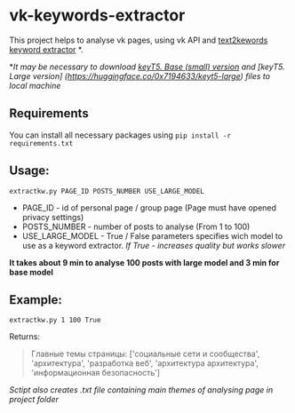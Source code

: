 # vk-keywords-extractor
This project helps to analyse vk pages, using vk API and [text2kewords keyword extractor](https://github.com/0x7o/text2keywords) \*.

\**It may be necessary to download [keyT5. Base (small) version](https://huggingface.co/0x7194633/keyt5-base) and [keyT5. Large version] (https://huggingface.co/0x7194633/keyt5-large) files to local machine*

## Requirements
You can install all necessary packages using `pip install -r requirements.txt`

## Usage:
`extractkw.py PAGE_ID POSTS_NUMBER USE_LARGE_MODEL`
* PAGE_ID - id of personal page / group page (Page must have opened privacy settings)
* POSTS_NUMBER - number of posts to analyse (From 1 to 100)
* USE_LARGE_MODEL - True / False parameters specifies wich model to use as a keyword extractor. *If True - increases quality but works slower*

**It takes about 9 min to analyse 100 posts with large model and 3 min for base model**

## Example:
`extractkw.py 1 100 True`

Returns:
> Главные темы страницы:  ['социальные сети и сообщества', 'архитектура', 'разработка веб', 'архитектура архитектура', 'информационная безопасность']

*Sctipt also creates .txt file containing main themes of analysing page in project folder*

